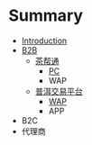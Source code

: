 # Summary

* [Introduction](README.md)
* [B2B](chapter1.md)
    * [茶帮通](茶帮通商城.md)
        * [PC](pc端.md)
        * WAP
    * [普洱交易平台](普洱交易平台.md)
        * [WAP](wap.md)
        * APP
* B2C
* 代理商


